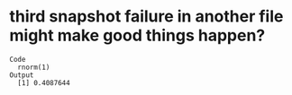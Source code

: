 # third snapshot failure in another file might make good things happen?

    Code
      rnorm(1)
    Output
      [1] 0.4087644

